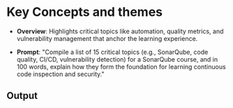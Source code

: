 # Key Concepts and themes

- **Overview**: Highlights critical topics like automation, quality metrics, and vulnerability management that anchor the learning experience.

- **Prompt**: "Compile a list of 15 critical topics (e.g., SonarQube, code quality, CI/CD, vulnerability detection) for a SonarQube course, and in 100 words, explain how they form the foundation for learning continuous code inspection and security."
    
## Output